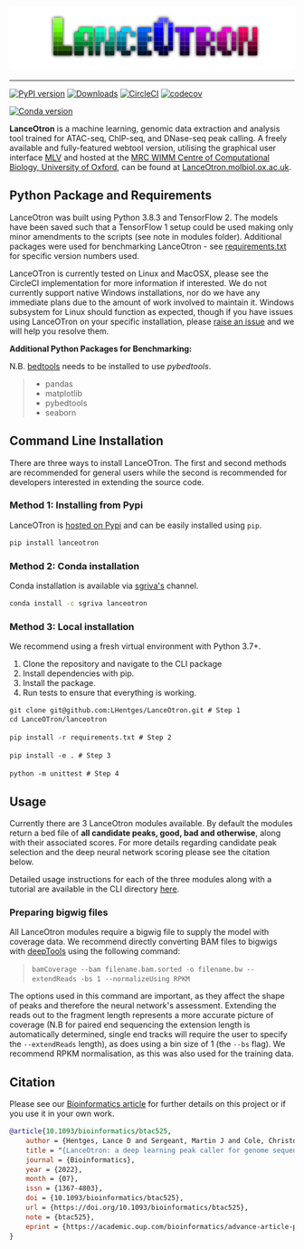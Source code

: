 <p align="center">
    <img src="assets/LanceOtron_logo_shadow_dark.png" alt="LanceOtron logo">
</p>

-----------------------

[![PyPI version](https://badge.fury.io/py/lanceotron.svg)](https://badge.fury.io/py/lanceotron) [![Downloads](https://static.pepy.tech/badge/lanceotron)](https://pepy.tech/project/lanceotron) [![CircleCI](https://circleci.com/gh/Chris1221/lanceotron/tree/main.svg?style=shield)](https://circleci.com/gh/Chris1221/lanceotron/tree/main) [![codecov](https://codecov.io/gh/Chris1221/lanceotron/branch/main/graph/badge.svg?token=yhL3YI00UP)](https://codecov.io/gh/Chris1221/lanceotron)

[![Conda version](http://anaconda.org/sgriva/lanceotron/badges/version.svg)](https://anaconda.org/sgriva/lanceotron)

**LanceOtron** is a machine learning, genomic data extraction and analysis tool trained for ATAC-seq, ChIP-seq, and DNase-seq peak calling. A freely available and fully-featured webtool version, utilising the graphical user interface [MLV](https://mlv.molbiol.ox.ac.uk) and hosted at the [MRC WIMM Centre of Computational Biology, University of Oxford](https://www.imm.ox.ac.uk/research/units-and-centres/mrc-wimm-centre-for-computational-biology), can be found at [LanceOtron.molbiol.ox.ac.uk](https://lanceotron.molbiol.ox.ac.uk).


## Python Package and Requirements

LanceOtron was built using Python 3.8.3 and TensorFlow 2. The models have been saved such that a TensorFlow 1 setup could be used making only minor amendments to the scripts (see note in modules folder). Additional packages were used for benchmarking LanceOtron - see [requirements.txt](lanceotron/requirements.txt) for specific version numbers used. 

LanceOTron is currently tested on Linux and MacOSX, please see the CircleCI implementation for more information if interested. We do not currently support native Windows installations, nor do we have any immediate plans due to the amount of work involved to maintain it. Windows subsystem for Linux should function as expected, though if you have issues using LanceOTron on your specific installation, please [raise an issue](https://github.com/LHentges/LanceOtron/issues/new/choose) and we will help you resolve them. 

**Additional Python Packages for Benchmarking:**

N.B. [bedtools](https://github.com/arq5x/bedtools2) needs to be installed to use *pybedtools*.
> * pandas
> * matplotlib
> * pybedtools
> * seaborn

## Command Line Installation

There are three ways to install LanceOTron. The first and second methods are recommended for general users while the second is recommended for developers interested in extending the source code.

### Method 1: Installing from Pypi 

LanceOTron is [hosted on Pypi](https://pypi.org/project/lanceotron/) and can be easily installed using `pip`. 

```sh
pip install lanceotron
```

### Method 2: Conda installation

Conda installation is available via [sgriva's](https://anaconda.org/sgriva) channel.

```sh
conda install -c sgriva lanceotron
```

### Method 3: Local installation

We recommend using a fresh virtual environment with Python 3.7+. 

1. Clone the repository and navigate to the CLI package
2. Install dependencies with pip.
3. Install the package.
4. Run tests to ensure that everything is working.

```{sh}
git clone git@github.com:LHentges/LanceOtron.git # Step 1
cd LanceOTron/lanceotron

pip install -r requirements.txt # Step 2

pip install -e . # Step 3

python -m unittest # Step 4
```

## Usage

Currently there are 3 LanceOtron modules available. By default the modules return a bed file of **all candidate peaks, good, bad and otherwise**, along with their associated scores. For more details regarding candidate peak selection and the deep neural network scoring please see the citation below. 

Detailed usage instructions for each of the three modules along with a tutorial are available in the CLI directory [here](lanceotron/).

### Preparing bigwig files

All LanceOtron modules require a bigwig file to supply the model with coverage data. We recommend directly converting BAM files to bigwigs with [deepTools](https://github.com/deeptools/deepTools/tree/develop) using the following command:

> `bamCoverage --bam filename.bam.sorted -o filename.bw --extendReads -bs 1 --normalizeUsing RPKM`

The options used in this command are important, as they affect the shape of peaks and therefore the neural network's assessment. Extending the reads out to the fragment length represents a more accurate picture of coverage (N.B for paired end sequencing the extension length is automatically determined, single end tracks will require the user to specify the `--extendReads` length), as does using a bin size of 1 (the `--bs` flag). We recommend RPKM normalisation, as this was also used for the training data.


## Citation

Please see our [Bioinformatics article](https://academic.oup.com/bioinformatics/advance-article/doi/10.1093/bioinformatics/btac525/6648462) for further details on this project or if you use it in your own work.

```bibtex
@article{10.1093/bioinformatics/btac525,
    author = {Hentges, Lance D and Sergeant, Martin J and Cole, Christopher B and Downes, Damien J and Hughes, Jim R and Taylor, Stephen},
    title = "{LanceOtron: a deep learning peak caller for genome sequencing experiments}",
    journal = {Bioinformatics},
    year = {2022},
    month = {07},
    issn = {1367-4803},
    doi = {10.1093/bioinformatics/btac525},
    url = {https://doi.org/10.1093/bioinformatics/btac525},
    note = {btac525},
    eprint = {https://academic.oup.com/bioinformatics/advance-article-pdf/doi/10.1093/bioinformatics/btac525/45048211/btac525.pdf},
}
```
